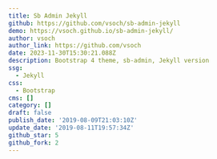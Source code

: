 ```yaml
---
title: Sb Admin Jekyll
github: https://github.com/vsoch/sb-admin-jekyll
demo: https://vsoch.github.io/sb-admin-jekyll/
author: vsoch
author_link: https://github.com/vsoch
date: 2023-11-30T15:30:21.088Z
description: Bootstrap 4 theme, sb-admin, Jekyll version
ssg:
  - Jekyll
css:
  - Bootstrap
cms: []
category: []
draft: false
publish_date: '2019-08-09T21:03:10Z'
update_date: '2019-08-11T19:57:34Z'
github_star: 5
github_fork: 2
---
```

